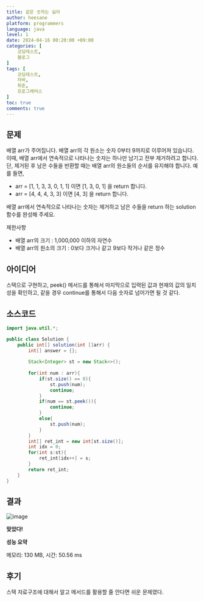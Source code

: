 ```yaml
---
title: 같은 숫자는 싫어
author: heesane
platform: programmers
language: java
level: 1
date: 2024-04-16 00:20:00 +09:00
categories: [
    코딩테스트,
    블로그
]
tags: [
    코딩테스트,
    자바,
    취준,
    프로그래머스
]
toc: true
comments: true
---
```


## 문제

배열 arr가 주어집니다. 배열 arr의 각 원소는 숫자 0부터 9까지로 이루어져 있습니다. 이때, 배열 arr에서 연속적으로 나타나는 숫자는 하나만 남기고 전부 제거하려고 합니다. 단, 제거된 후 남은 수들을 반환할 때는 배열 arr의 원소들의 순서를 유지해야 합니다. 예를 들면,

-   arr = \[1, 1, 3, 3, 0, 1, 1\] 이면 \[1, 3, 0, 1\] 을 return 합니다.
-   arr = \[4, 4, 4, 3, 3\] 이면 \[4, 3\] 을 return 합니다.

배열 arr에서 연속적으로 나타나는 숫자는 제거하고 남은 수들을 return 하는 solution 함수를 완성해 주세요.

제한사항

-   배열 arr의 크기 : 1,000,000 이하의 자연수
-   배열 arr의 원소의 크기 : 0보다 크거나 같고 9보다 작거나 같은 정수

## 아이디어

스택으로 구현하고, peek() 메서드를 통해서 마지막으로 입력된 값과 현재의 값의 일치성을 확인하고, 같을 경우 continue를 통해서 다음 숫자로 넘어가면 될 것 같다.

## 소스코드

```java
import java.util.*;

public class Solution {
    public int[] solution(int []arr) {
        int[] answer = {};
        
        Stack<Integer> st = new Stack<>();
        
        for(int num : arr){
            if(st.size() == 0){
                st.push(num);
                continue;
            }
            if(num == st.peek()){
                continue;
            }
            else{
                st.push(num);
            } 
        }
        int[] ret_int = new int[st.size()];
        int idx = 0;
        for(int s:st){
            ret_int[idx++] = s;
        }
        return ret_int;
    }
}
```

## 결과

![image](https://github.com/heesane/heesane.github.io/assets/93089183/8834c083-5286-4771-98e1-5efd2bd6ca82)

**맞았다!**

**성능 요약**

메모리: 130 MB, 시간: 50.56 ms

## 후기

스택 자료구조에 대해서 알고 메서드를 활용할 줄 안다면 쉬운 문제였다.